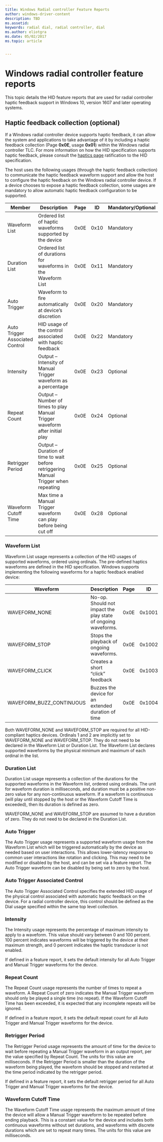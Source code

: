 ```yaml
---
title: Windows Radial controller Feature Reports
author: windows-driver-content
description: TBD
ms.assetid:
keywords: radial dial, radial controller, dial
ms.author: eliotgra
ms.date: 05/02/2017
ms.topic: article


---
```


# Windows radial controller feature reports

This topic details the HID feature reports that are used for radial controller haptic feedback support in Windows 10, version 1607 and later operating systems.

## Haptic feedback collection (optional)
If a Windows radial controller device supports haptic feedback, it can allow the system and applications to take advantage of it by including a haptic feedback collection (Page **0x0E**, usage **0x01**) within the Windows radial controller TLC. For more information on how the HID specification supports haptic feedback, please consult the [haptics page](http://www.usb.org/developers/hidpage/HUTRR63b_-_Haptics_Page_Redline.pdf) ratification to the HID specification.

The host uses the following usages (through the haptic feedback collection) to communicate the haptic feedback waveform support and allow the host to configure the haptic feedback on the Windows radial controller device. If a device chooses to expose a haptic feedback collection, some usages are mandatory to allow automatic haptic feedback configuration to be supported.

| Member | Description | Page | ID | Mandatory/Optional |
| ---| --- | --- | --- | --- |
| Waveform List | Ordered list of haptic waveforms supported by the device | 0x0E | 0x10 | Mandatory |
| Duration List | Ordered list of durations for waveforms in the Waveform List | 0x0E | 0x11 | Mandatory |
| Auto Trigger | Waveform to fire automatically at device’s discretion | 0x0E | 0x20 | Mandatory |
| Auto Trigger Associated Control | HID usage of the control associated with haptic feedback | 0x0E | 0x22 | Mandatory |
| Intensity | Output – Intensity of Manual Trigger waveform as a percentage | 0x0E | 0x23 | Optional |
| Repeat Count | Output – Number of times to play Manual Trigger waveform after initial play | 0x0E | 0x24 | Optional |
| Retrigger Period | Output – Duration of time to wait before retriggering Manual Trigger when repeating | 0x0E | 0x25 | Optional |
| Waveform Cutoff Time | Max time a Manual Trigger waveform can play before being cut off | 0x0E | 0x28 | Optional |

### Waveform List

Waveform List usage represents a collection of the HID usages of supported waveforms, ordered using ordinals. The pre-defined haptics waveforms are defined in the HID specification. Windows supports implementing the following waveforms for a haptic feedback enabled device:

| Waveform | Description | Page | ID | Mandatory/Optional |
| ---| --- | --- | --- | --- |
| WAVEFORM_NONE| No-op. Should not impact the play state of ongoing waveforms. | 0x0E | 0x1001 | Mandatory |
| WAVEFORM_STOP| Stops the playback of ongoing waveforms. | 0x0E | 0x1002 | Mandatory |
| WAVEFORM_CLICK| Creates a short “click” feedback | 0x0E | 0x1003 | Mandatory |
| WAVEFORM_BUZZ_CONTINUOUS| Buzzes the device for an extended duration of time | 0x0E | 0x1004 | Optional |

Both WAVEFORM_NONE and WAVEFORM_STOP are required for all HID-compliant haptics devices. Ordinals 1 and 2 are implicitly set to WAVEFORM_NONE and WAVEFORM_STOP. They do not need to be declared in the Waveform List or Duration List. The Waveform List declares supported waveforms by the physical minimum and maximum of each ordinal in the list.

### Duration List

Duration List usage represents a collection of the durations for the supported waveforms in the Waveform list, ordered using ordinals. The unit for waveform duration is milliseconds, and duration must be a positive non-zero value for any non-continuous waveform. If a waveform is continuous (will play until stopped by the host or the Waveform Cutoff Time is exceeded), then its duration is defined as zero.

WAVEFORM_NONE and WAVEFORM_STOP are assumed to have a duration of zero. They do not need to be declared in the Duration List.

### Auto Trigger

The Auto Trigger usage represents a supported waveform usage from the Waveform List which will be triggered automatically by the device as needed based on user interactions. This allows lower-latency response to common user interactions like rotation and clicking. This may need to be modified or disabled by the host, and can be set via a feature report. The Auto Trigger waveform can be disabled by being set to zero by the host.

### Auto Trigger Associated Control

The Auto Trigger Associated Control specifies the extended HID usage of the physical control associated with automatic haptic feedback on the device. For a radial controller device, this control should be defined as the Dial usage specified within the same top level collection.

### Intensity

The Intensity usage represents the percentage of maximum intensity to apply to a waveform. This value should vary between 0 and 100 percent. 100 percent indicates waveforms will be triggered by the device at their maximum strength, and 0 percent indicates the haptic transducer is not enabled.

If defined in a feature report, it sets the default intensity for all Auto Trigger and Manual Trigger waveforms for the device.

### Repeat Count
The Repeat Count usage represents the number of times to repeat a waveform. A Repeat Count of zero indicates the Manual Trigger waveform should only be played a single time (no repeat). If the Waveform Cutoff Time has been exceeded, it is expected that any incomplete repeats will be ignored.

If defined in a feature report, it sets the default repeat count for all Auto Trigger and Manual Trigger waveforms for the device.

### Retrigger Period
The Retrigger Period usage represents the amount of time for the device to wait before repeating a Manual Trigger waveform in an output report, per the value specified by Repeat Count. The units for this value are milliseconds. If the Retrigger Period is smaller than the duration of the waveform being played, the waveform should be stopped and restarted at the time period indicated by the retrigger period.

If defined in a feature report, it sets the default retrigger period for all Auto Trigger and Manual Trigger waveforms for the device.

### Waveform Cutoff Time
The Waveform Cutoff Time usage represents the maximum amount of time the device will allow a Manual Trigger waveform to be repeated before ending playback. This is a constant value for the device and includes both continuous waveforms without set durations, and waveforms with discrete durations which are set to repeat many times. The units for this value are milliseconds.
